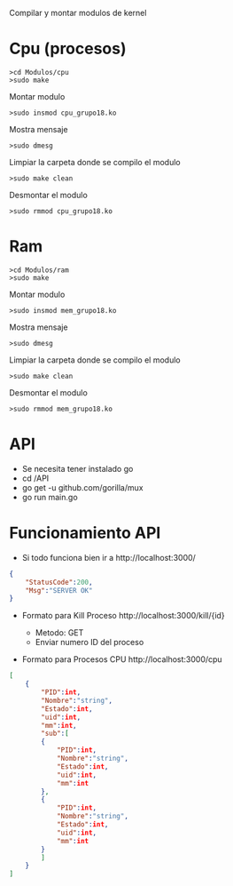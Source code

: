 Compilar y montar modulos de kernel

# Cpu (procesos)

```
>cd Modulos/cpu
>sudo make
```

Montar modulo

```
>sudo insmod cpu_grupo18.ko
```

Mostra mensaje

```
>sudo dmesg
```

Limpiar la carpeta donde se compilo el modulo

```
>sudo make clean
```

Desmontar el modulo

```
>sudo rmmod cpu_grupo18.ko
```



# Ram 

```
>cd Modulos/ram
>sudo make
```

Montar modulo

```
>sudo insmod mem_grupo18.ko
```

Mostra mensaje

```
>sudo dmesg
```

Limpiar la carpeta donde se compilo el modulo

```
>sudo make clean
```

Desmontar el modulo

```
>sudo rmmod mem_grupo18.ko
```

# API


* Se necesita tener instalado go
* cd /API
* go get -u github.com/gorilla/mux
* go run main.go


# Funcionamiento API

* Si todo funciona bien ir a http://localhost:3000/
```json
{
	"StatusCode":200,
	"Msg":"SERVER OK"
}
```

* Formato para Kill Proceso http://localhost:3000/kill/{id}
	* Metodo: GET
	* Enviar numero ID del proceso

* Formato para Procesos CPU http://localhost:3000/cpu
```json
[
	{
		"PID":int,
		"Nombre":"string",
		"Estado":int,
		"uid":int,
		"mm":int,
		"sub":[
		{
			"PID":int,
			"Nombre":"string",
			"Estado":int,
			"uid":int,
			"mm":int
		},
		{
			"PID":int,
			"Nombre":"string",
			"Estado":int,
			"uid":int,
			"mm":int
		}
		]
	}
]

```